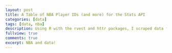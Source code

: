 ```yaml
---
layout: post
title: A Table of NBA Player IDs (and more) for the Stats API
categories: [data]
tags: [data, nba]
description: Using R with the rvest and httr packages, I scraped data from NBA.com to use with their Stats API
fullview: true
comments: true
excerpt: NBA and data!
---
```

